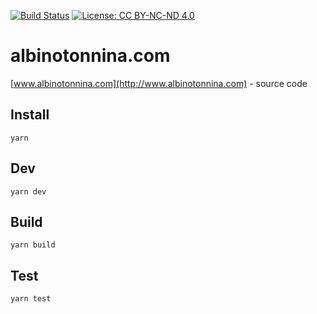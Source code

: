 [![Build Status](https://travis-ci.org/albinotonnina/albinotonnina.com.svg?branch=master)](https://travis-ci.org/albinotonnina/albinotonnina.com)
[![License: CC BY-NC-ND 4.0](https://img.shields.io/badge/License-CC%20BY--NC--ND%204.0-lightgrey.svg)](https://creativecommons.org/licenses/by-nc-nd/4.0/)


# albinotonnina.com

[www.albinotonnina.com](http://www.albinotonnina.com) - source code

## Install
`yarn`

## Dev
`yarn dev`

## Build
`yarn build`

## Test
`yarn test`

